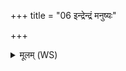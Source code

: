 +++
title = "06 इन्द्रेन्द्रं मनुष्यः"

+++
<details><summary>मूलम् (WS)</summary>

इन्द्रेन्द्रं मनुष्यः परेहि सं यज्ञियास्त्वा वरुणेन संविदानः ।  
स त्वायमह्नत् स्वे सधस्थे स देवान् यक्षत् स उ कल्पयाद्विशः ॥ ६ ॥
</details>